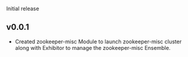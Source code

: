 Initial release

## v0.0.1

- Created zookeeper-misc Module to launch zookeeper-misc cluster along with Exhibitor to manage the
  zookeeper-misc Ensemble.
